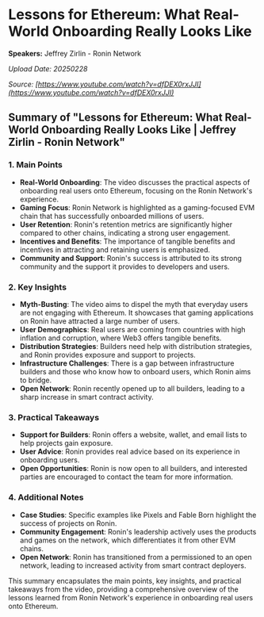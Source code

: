 # Lessons for Ethereum: What Real-World Onboarding Really Looks Like

**Speakers:** Jeffrey Zirlin - Ronin Network


*Upload Date: 20250228*

*Source: [https://www.youtube.com/watch?v=dfDEX0rxJJI](https://www.youtube.com/watch?v=dfDEX0rxJJI)*

## Summary of "Lessons for Ethereum: What Real-World Onboarding Really Looks Like | Jeffrey Zirlin - Ronin Network"

### 1. Main Points
- **Real-World Onboarding**: The video discusses the practical aspects of onboarding real users onto Ethereum, focusing on the Ronin Network's experience.
- **Gaming Focus**: Ronin Network is highlighted as a gaming-focused EVM chain that has successfully onboarded millions of users.
- **User Retention**: Ronin's retention metrics are significantly higher compared to other chains, indicating a strong user engagement.
- **Incentives and Benefits**: The importance of tangible benefits and incentives in attracting and retaining users is emphasized.
- **Community and Support**: Ronin's success is attributed to its strong community and the support it provides to developers and users.

### 2. Key Insights
- **Myth-Busting**: The video aims to dispel the myth that everyday users are not engaging with Ethereum. It showcases that gaming applications on Ronin have attracted a large number of users.
- **User Demographics**: Real users are coming from countries with high inflation and corruption, where Web3 offers tangible benefits.
- **Distribution Strategies**: Builders need help with distribution strategies, and Ronin provides exposure and support to projects.
- **Infrastructure Challenges**: There is a gap between infrastructure builders and those who know how to onboard users, which Ronin aims to bridge.
- **Open Network**: Ronin recently opened up to all builders, leading to a sharp increase in smart contract activity.

### 3. Practical Takeaways
- **Support for Builders**: Ronin offers a website, wallet, and email lists to help projects gain exposure.
- **User Advice**: Ronin provides real advice based on its experience in onboarding users.
- **Open Opportunities**: Ronin is now open to all builders, and interested parties are encouraged to contact the team for more information.

### 4. Additional Notes
- **Case Studies**: Specific examples like Pixels and Fable Born highlight the success of projects on Ronin.
- **Community Engagement**: Ronin's leadership actively uses the products and games on the network, which differentiates it from other EVM chains.
- **Open Network**: Ronin has transitioned from a permissioned to an open network, leading to increased activity from smart contract deployers.

This summary encapsulates the main points, key insights, and practical takeaways from the video, providing a comprehensive overview of the lessons learned from Ronin Network's experience in onboarding real users onto Ethereum.